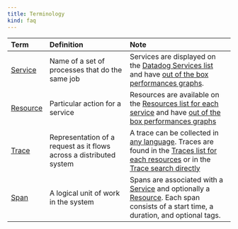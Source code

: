 ```yaml
---
title: Terminology
kind: faq
---
```


|Term|Definition|Note|
|:----|:-----|:---|
|[Service](/tracing/visualization/service)|Name of a set of processes that do the same job| Services are displayed on the [Datadog Services list](/tracing/visualization/services_list/) and have [out of the box performances graphs](/tracing/visualization/service/#out-of-the-box-graphs).|
|[Resource](/tracing/visualization/resource)|Particular action for a service|Resources are available on the [Resources list for each service](/tracing/visualization/service/#resources) and have [out of the box performances graphs](/tracing/visualization/resource/#out-of-the-box-graphs)|
|[Trace](/tracing/visualization/trace)|Representation of a request as it flows across a distributed system| A trace can be collected in [any language](/tracing/setup). Traces are found in the [Traces list for each resources](/tracing/visualization/resource/#traces) or in the [Trace search directly](/tracing/visualization/traces)|
|[Span](/tracing/visualization/trace/#spans) |A logical unit of work in the system| Spans are associated with a [Service](/tracing/visualization/service) and optionally a [Resource](/tracing/visualization/resource). Each span consists of a start time, a duration, and optional tags.|